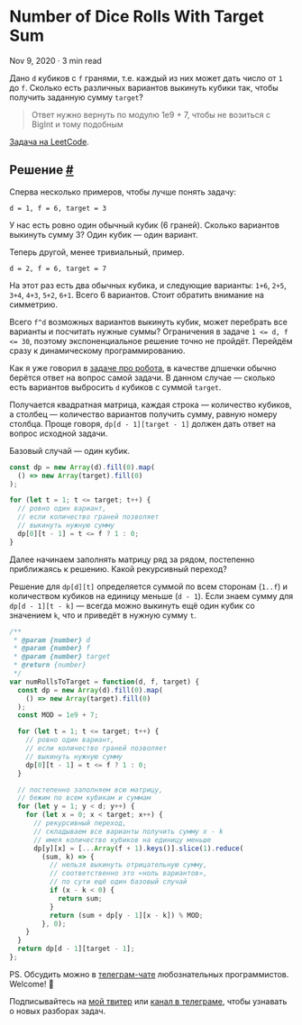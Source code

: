 Number of Dice Rolls With Target Sum
====================================

Nov 9, 2020 · 3 min read

Дано `d` кубиков с `f` гранями, т.е. каждый из них может дать число от `1` до `f`. Сколько есть различных вариантов выкинуть кубики так, чтобы получить заданную сумму `target`?

> Ответ нужно вернуть по модулю 1e9 + 7, чтобы не возиться с BigInt и тому подобным

[Задача на LeetCode](https://leetcode.com/problems/number-of-dice-rolls-with-target-sum/).

Решение [#](#решение)
---------------------

Сперва несколько примеров, чтобы лучше понять задачу:

    d = 1, f = 6, target = 3
    

У нас есть ровно один обычный кубик (6 граней). Сколько вариантов выкинуть сумму 3? Один кубик — один вариант.

Теперь другой, менее тривиальный, пример.

    d = 2, f = 6, target = 7
    

На этот раз есть два обычных кубика, и следующие варианты: `1+6`, `2+5`, `3+4`, `4+3`, `5+2`, `6+1`. Всего 6 вариантов. Стоит обратить внимание на симметрию.

Всего `f^d` возможных вариантов выкинуть кубик, может перебрать все варианты и посчитать нужные суммы? Ограничения в задаче `1 <= d, f <= 30`, поэтому экспоненциальное решение точно не пройдёт. Перейдём сразу к динамическому программированию.

Как я уже говорил в [задаче про робота](http://localhost:1313/posts/unique-paths/), в качестве дпшечки обычно берётся ответ на вопрос самой задачи. В данном случае — сколько есть вариантов выбросить `d` кубиков с суммой `target`.

Получается квадратная матрица, каждая строка — количество кубиков, а столбец — количество вариантов получить сумму, равную номеру столбца. Проще говоря, `dp[d - 1][target - 1]` должен дать ответ на вопрос исходной задачи.

Базовый случай — один кубик.

```js
const dp = new Array(d).fill(0).map(
  () => new Array(target).fill(0)
);

for (let t = 1; t <= target; t++) {
  // ровно один вариант,
  // если количество граней позволяет
  // выкинуть нужную сумму
  dp[0][t - 1] = t <= f ? 1 : 0;
}
```

Далее начинаем заполнять матрицу ряд за рядом, постепенно приближаясь к решению. Какой рекурсивный переход?

Решение для `dp[d][t]` определяется суммой по всем сторонам (`1..f`) и количеством кубиков на единицу меньше (`d - 1`). Если знаем сумму для `dp[d - 1][t - k]` — всегда можно выкинуть ещё один кубик со значением `k`, что и приведёт в нужную сумму `t`.

```js
/**
 * @param {number} d
 * @param {number} f
 * @param {number} target
 * @return {number}
 */
var numRollsToTarget = function(d, f, target) {
  const dp = new Array(d).fill(0).map(
    () => new Array(target).fill(0)
  );
  const MOD = 1e9 + 7;

  for (let t = 1; t <= target; t++) {
    // ровно один вариант,
    // если количество граней позволяет
    // выкинуть нужную сумму
    dp[0][t - 1] = t <= f ? 1 : 0;
  }

  // постепенно заполняем всю матрицу,
  // бежим по всем кубикам и суммам
  for (let y = 1; y < d; y++) {
    for (let x = 0; x < target; x++) {
      // рекурсивный переход,
      // складываем все варианты получить сумму x - k
      // имея количество кубиков на единицу меньше
      dp[y][x] = [...Array(f + 1).keys()].slice(1).reduce(
        (sum, k) => {
          // нельзя выкинуть отрицательную сумму,
          // соответственно это «ноль вариантов»,
          // по сути ещё один базовый случай
          if (x - k < 0) {
            return sum;
          }
          return (sum + dp[y - 1][x - k]) % MOD;
        }, 0);
    }
  }
  return dp[d - 1][target - 1];
};
```

PS. Обсудить можно в [телеграм-чате](https://t.me/ctci_chat_ru) любознательных программистов. Welcome! 🤗

Подписывайтесь на [мой твитер](https://twitter.com/vitkarpov) или [канал в телеграме](https://t.me/coding_interviews), чтобы узнавать о новых разборах задач.